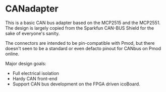# CANadapter

This is a basic CAN bus adapter based on the MCP2515 and the MCP2551.
The design is largely copied from the Sparkfun CAN-BUS Shield for the sake of everyone's sanity.

The connectors are intended to be pin-compatible with Pmod, but there doesn't seen to be a standard or even defacto pinout for CANbus on Pmod online.

Major design goals:
* Full electrical isolation
* Hardy CAN front-end
* Support CAN bus development on the FPGA driven icoBoard.


